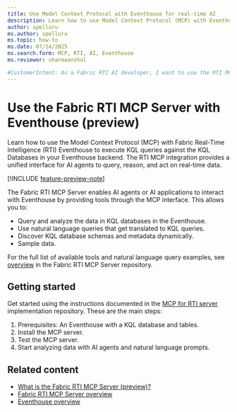 ```yaml
---
title: Use Model Context Protocol with Eventhouse for real-time AI
description: Learn how to use Model Context Protocol (MCP) with Eventhouse to create AI agents and applications that analyze real-time data. Get started now!
author: spelluru
ms.author: spelluru
ms.topic: how-to 
ms.date: 07/14/2025
ms.search.form: MCP, RTI, AI, Eventhouse
ms.reviewer: sharmaanshul

#CustomerIntent: As a Fabric RTI AI developer, I want to use the RTI MCP server to create AI agents and AI applications that use Eventhouse and KQL databases to query and analyze real-time data.
---
```


# Use the Fabric RTI MCP Server with Eventhouse (preview)

Learn how to use the Model Context Protocol (MCP) with Fabric Real-Time Intelligence (RTI) Eventhouse to execute KQL queries against the KQL Databases in your Eventhouse backend. The RTI MCP integration provides a unified interface for AI agents to query, reason, and act on real-time data.

[!INCLUDE [feature-preview-note](../includes/feature-preview-note.md)]

The Fabric RTI MCP Server enables AI agents or AI applications to interact with Eventhouse by providing tools through the MCP interface. This allows you to:

* Query and analyze the data in KQL databases in the Eventhouse.
* Use natural language queries that get translated to KQL queries.
* Discover KQL database schemas and metadata dynamically.
* Sample data.

For the full list of available tools and natural language query examples, see [overview](https://github.com/microsoft/fabric-rti-mcp/?tab=readme-ov-file#-overview) in the Fabric RTI MCP Server repository.

## Getting started

Get started using the instructions documented in the [MCP for RTI server](https://github.com/microsoft/fabric-rti-mcp/) implementation repository. These are the main steps:

1. Prerequisites: An Eventhouse with a KQL database and tables.
1. Install the MCP server.
1. Test the MCP server.
1. Start analyzing data with AI agents and natural language prompts.

## Related content

- [What is the Fabric RTI MCP Server (preview)?](mcp-overview.md)
- [Fabric RTI MCP Server overview](https://github.com/microsoft/fabric-rti-mcp/?tab=readme-ov-file#-overview)
- [Eventhouse overview](eventhouse.md)

<!--- references (blogs): 

-  https://blog.fabric.microsoft.com/en-us/blog/introducing-mcp-support-for-real-time-intelligence-rti/ 
- 
- (AND https://sandervandevelde.wordpress.com/2025/07/05/getting-started-with-the-model-context-protocol-for-microsoft-fabric-rti-in-github-copilot/ and  --->